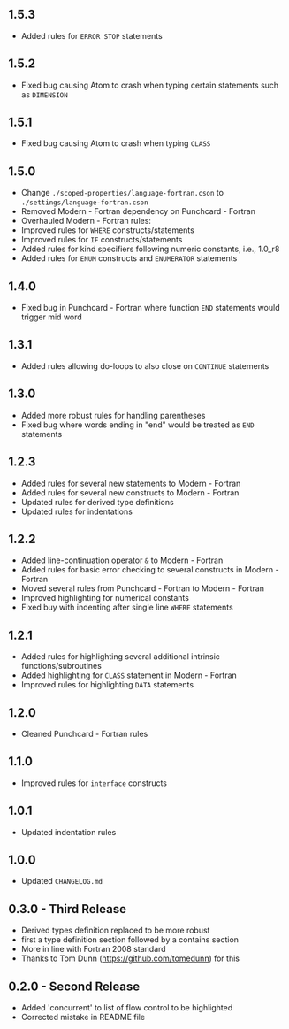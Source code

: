 ## 1.5.3
* Added rules for `ERROR STOP` statements

## 1.5.2
* Fixed bug causing Atom to crash when typing certain statements such as `DIMENSION`

## 1.5.1
* Fixed bug causing Atom to crash when typing `CLASS`

## 1.5.0
* Change `./scoped-properties/language-fortran.cson` to `./settings/language-fortran.cson`
* Removed Modern - Fortran dependency on Punchcard - Fortran
* Overhauled Modern - Fortran rules:
* Improved rules for `WHERE` constructs/statements
* Improved rules for `IF` constructs/statements
* Added rules for kind specifiers following numeric constants, i.e., 1.0_r8
* Added rules for `ENUM` constructs and `ENUMERATOR` statements

## 1.4.0
* Fixed bug in Punchcard - Fortran where function `END` statements would trigger mid word

## 1.3.1
* Added rules allowing do-loops to also close on `CONTINUE` statements

## 1.3.0
* Added more robust rules for handling parentheses
* Fixed bug where words ending in "end" would be treated as `END` statements

## 1.2.3
* Added rules for several new statements to Modern - Fortran
* Added rules for several new constructs to Modern - Fortran
* Updated rules for derived type definitions
* Updated rules for indentations

## 1.2.2
* Added line-continuation operator `&` to Modern - Fortran
* Added rules for basic error checking to several constructs in Modern - Fortran
* Moved several rules from Punchcard - Fortran to Modern - Fortran
* Improved highlighting for numerical constants
* Fixed buy with indenting after single line `WHERE` statements

## 1.2.1
* Added rules for highlighting several additional intrinsic functions/subroutines
* Added highlighting for `CLASS` statement in Modern - Fortran
* Improved rules for highlighting `DATA` statements

## 1.2.0
* Cleaned Punchcard - Fortran rules

## 1.1.0
* Improved rules for `interface` constructs

## 1.0.1
* Updated indentation rules

## 1.0.0
* Updated `CHANGELOG.md`

## 0.3.0 - Third Release
* Derived types definition replaced to be more robust
* first a type definition section followed by a contains section
* More in line with Fortran 2008 standard
* Thanks to Tom Dunn (https://github.com/tomedunn) for this

## 0.2.0 - Second Release
* Added 'concurrent' to list of flow control to be highlighted
* Corrected mistake in README file
